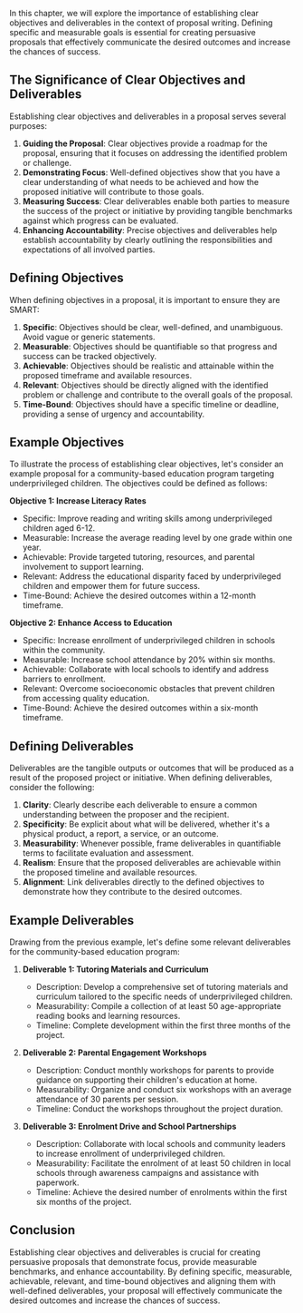 
In this chapter, we will explore the importance of establishing clear objectives and deliverables in the context of proposal writing. Defining specific and measurable goals is essential for creating persuasive proposals that effectively communicate the desired outcomes and increase the chances of success.

The Significance of Clear Objectives and Deliverables
-----------------------------------------------------

Establishing clear objectives and deliverables in a proposal serves several purposes:

1. **Guiding the Proposal**: Clear objectives provide a roadmap for the proposal, ensuring that it focuses on addressing the identified problem or challenge.
2. **Demonstrating Focus**: Well-defined objectives show that you have a clear understanding of what needs to be achieved and how the proposed initiative will contribute to those goals.
3. **Measuring Success**: Clear deliverables enable both parties to measure the success of the project or initiative by providing tangible benchmarks against which progress can be evaluated.
4. **Enhancing Accountability**: Precise objectives and deliverables help establish accountability by clearly outlining the responsibilities and expectations of all involved parties.

Defining Objectives
-------------------

When defining objectives in a proposal, it is important to ensure they are SMART:

1. **Specific**: Objectives should be clear, well-defined, and unambiguous. Avoid vague or generic statements.
2. **Measurable**: Objectives should be quantifiable so that progress and success can be tracked objectively.
3. **Achievable**: Objectives should be realistic and attainable within the proposed timeframe and available resources.
4. **Relevant**: Objectives should be directly aligned with the identified problem or challenge and contribute to the overall goals of the proposal.
5. **Time-Bound**: Objectives should have a specific timeline or deadline, providing a sense of urgency and accountability.

Example Objectives
------------------

To illustrate the process of establishing clear objectives, let's consider an example proposal for a community-based education program targeting underprivileged children. The objectives could be defined as follows:

**Objective 1: Increase Literacy Rates**

* Specific: Improve reading and writing skills among underprivileged children aged 6-12.
* Measurable: Increase the average reading level by one grade within one year.
* Achievable: Provide targeted tutoring, resources, and parental involvement to support learning.
* Relevant: Address the educational disparity faced by underprivileged children and empower them for future success.
* Time-Bound: Achieve the desired outcomes within a 12-month timeframe.

**Objective 2: Enhance Access to Education**

* Specific: Increase enrollment of underprivileged children in schools within the community.
* Measurable: Increase school attendance by 20% within six months.
* Achievable: Collaborate with local schools to identify and address barriers to enrollment.
* Relevant: Overcome socioeconomic obstacles that prevent children from accessing quality education.
* Time-Bound: Achieve the desired outcomes within a six-month timeframe.

Defining Deliverables
---------------------

Deliverables are the tangible outputs or outcomes that will be produced as a result of the proposed project or initiative. When defining deliverables, consider the following:

1. **Clarity**: Clearly describe each deliverable to ensure a common understanding between the proposer and the recipient.
2. **Specificity**: Be explicit about what will be delivered, whether it's a physical product, a report, a service, or an outcome.
3. **Measurability**: Whenever possible, frame deliverables in quantifiable terms to facilitate evaluation and assessment.
4. **Realism**: Ensure that the proposed deliverables are achievable within the proposed timeline and available resources.
5. **Alignment**: Link deliverables directly to the defined objectives to demonstrate how they contribute to the desired outcomes.

Example Deliverables
--------------------

Drawing from the previous example, let's define some relevant deliverables for the community-based education program:

1. **Deliverable 1: Tutoring Materials and Curriculum**

   * Description: Develop a comprehensive set of tutoring materials and curriculum tailored to the specific needs of underprivileged children.
   * Measurability: Compile a collection of at least 50 age-appropriate reading books and learning resources.
   * Timeline: Complete development within the first three months of the project.
2. **Deliverable 2: Parental Engagement Workshops**

   * Description: Conduct monthly workshops for parents to provide guidance on supporting their children's education at home.
   * Measurability: Organize and conduct six workshops with an average attendance of 30 parents per session.
   * Timeline: Conduct the workshops throughout the project duration.
3. **Deliverable 3: Enrolment Drive and School Partnerships**

   * Description: Collaborate with local schools and community leaders to increase enrollment of underprivileged children.
   * Measurability: Facilitate the enrolment of at least 50 children in local schools through awareness campaigns and assistance with paperwork.
   * Timeline: Achieve the desired number of enrolments within the first six months of the project.

Conclusion
----------

Establishing clear objectives and deliverables is crucial for creating persuasive proposals that demonstrate focus, provide measurable benchmarks, and enhance accountability. By defining specific, measurable, achievable, relevant, and time-bound objectives and aligning them with well-defined deliverables, your proposal will effectively communicate the desired outcomes and increase the chances of success.
